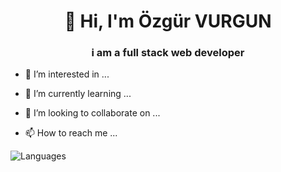 <h1 align="center">👋 Hi, I'm Özgür VURGUN</h1>
<h3 align="center">i am a full stack web developer</h3>

- 👀 I’m interested in ...

- 🌱 I’m currently learning ...

- 💞️ I’m looking to collaborate on ...

- 📫 How to reach me ...

![Languages](https://github-readme-stats.vercel.app/api/top-langs/?username=ozgurvurgun&layout=compact)

<!---
ozgurvurgun/ozgurvurgun is a ✨ special ✨ repository because its `README.md` (this file) appears on your GitHub profile.
You can click the Preview link to take a look at your changes.
--->
